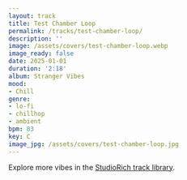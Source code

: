 ```yaml
---
layout: track
title: Test Chamber Loop
permalink: /tracks/test-chamber-loop/
description: ''
image: /assets/covers/test-chamber-loop.webp
image_ready: false
date: 2025-01-01
duration: '2:18'
album: Stranger Vibes
mood:
- Chill
genre:
- lo-fi
- chillhop
- ambient
bpm: 83
key: C
image_jpg: /assets/covers/test-chamber-loop.jpg
---
```


Explore more vibes in the [StudioRich track library](/tracks/).

